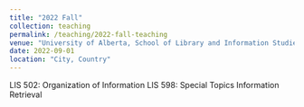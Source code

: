 ```yaml
---
title: "2022 Fall"
collection: teaching
permalink: /teaching/2022-fall-teaching
venue: "University of Alberta, School of Library and Information Studies"
date: 2022-09-01
location: "City, Country"
---
```



LIS 502: Organization of Information
LIS 598: Special Topics Information Retrieval
